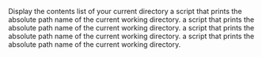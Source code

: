 Display the contents list of your current directory
a script that prints the absolute path name of the current working directory.
a script that prints the absolute path name of the current working directory.
a script that prints the absolute path name of the current working directory.
a script that prints the absolute path name of the current working directory.
